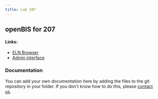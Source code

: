 ```yaml
---
title: Lab 207
---
```


## openBIS for 207

#### Links:
- [ELN Browser](https://openbis-empa-lab207.ethz.ch/)
- [Admin interface](https://openbis-empa-lab207.ethz.ch/openbis/webapp/openbis-ng-ui)

### Documentation

You can add your own documentation here by adding the files to the git repository in your folder.
If you don't know how to do this, please [contact us](/documentation/openbis/getting-started/support/).
